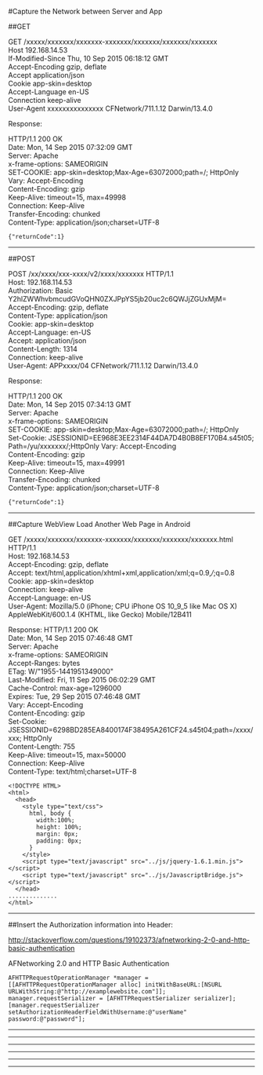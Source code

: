 #Capture the Network between Server and App

##GET

GET /xxxxx/xxxxxxx/xxxxxxx-xxxxxxx/xxxxxxx/xxxxxxx/xxxxxxx  
Host  192.168.14.53  
If-Modified-Since Thu, 10 Sep 2015 06:18:12 GMT  
Accept-Encoding gzip, deflate  
Accept  application/json  
Cookie  app-skin=desktop  
Accept-Language en-US  
Connection  keep-alive  
User-Agent  xxxxxxxxxxxxxxx CFNetwork/711.1.12 Darwin/13.4.0  



Response:

HTTP/1.1 200 OK  
Date: Mon, 14 Sep 2015 07:32:09 GMT  
Server: Apache  
x-frame-options: SAMEORIGIN  
SET-COOKIE: app-skin=desktop;Max-Age=63072000;path=/; HttpOnly  
Vary: Accept-Encoding  
Content-Encoding: gzip  
Keep-Alive: timeout=15, max=49998  
Connection: Keep-Alive  
Transfer-Encoding: chunked  
Content-Type: application/json;charset=UTF-8  

	{"returnCode":1}


------------------------------------------------------------------------------------------------------------------------------------------------

##POST

POST /xx/xxxx/xxx-xxxx/v2/xxxx/xxxxxxx HTTP/1.1  
Host: 192.168.114.53  
Authorization: Basic Y2hlZWWhvbmcudGVoQHN0ZXJPpYS5jb20uc2c6QWJjZGUxMjM=  
Accept-Encoding: gzip, deflate  
Content-Type: application/json  
Cookie: app-skin=desktop  
Accept-Language: en-US  
Accept: application/json  
Content-Length: 1314  
Connection: keep-alive  
User-Agent: APPxxxx/04 CFNetwork/711.1.12 Darwin/13.4.0  




Response:

HTTP/1.1 200 OK  
Date: Mon, 14 Sep 2015 07:34:13 GMT  
Server: Apache  
x-frame-options: SAMEORIGIN  
SET-COOKIE: app-skin=desktop;Max-Age=63072000;path=/; HttpOnly  
Set-Cookie: JSESSIONID=EE968E3EE2314F44DA7D4B0B8EF170B4.s45t05; Path=/yu/xxxxxxx/;HttpOnly
Vary: Accept-Encoding  
Content-Encoding: gzip  
Keep-Alive: timeout=15, max=49991  
Connection: Keep-Alive  
Transfer-Encoding: chunked  
Content-Type: application/json;charset=UTF-8  

	{"returnCode":1}



------------------------------------------------------------------------------------------------------------------------------------------------
##Capture WebView Load Another Web Page in Android
 
GET /xxxxx/xxxxxxx/xxxxxxx-xxxxxxx/xxxxxxx/xxxxxxx/xxxxxxx.html HTTP/1.1    
Host: 192.168.14.53  
Accept-Encoding: gzip, deflate  
Accept: text/html,application/xhtml+xml,application/xml;q=0.9,*/*;q=0.8  
Cookie: app-skin=desktop  
Connection: keep-alive  
Accept-Language: en-US  
User-Agent: Mozilla/5.0 (iPhone; CPU iPhone OS 10_9_5 like Mac OS X) AppleWebKit/600.1.4 (KHTML, like Gecko) Mobile/12B411  

Response:
HTTP/1.1 200 OK  
Date: Mon, 14 Sep 2015 07:46:48 GMT  
Server: Apache  
x-frame-options: SAMEORIGIN  
Accept-Ranges: bytes  
ETag: W/"1955-1441951349000"  
Last-Modified: Fri, 11 Sep 2015 06:02:29 GMT  
Cache-Control: max-age=1296000  
Expires: Tue, 29 Sep 2015 07:46:48 GMT  
Vary: Accept-Encoding  
Content-Encoding: gzip  
Set-Cookie: JSESSIONID=6298BD285EA8400174F38495A261CF24.s45t04;path=/xxxx/xxx; HttpOnly  
Content-Length: 755    
Keep-Alive: timeout=15, max=50000  
Connection: Keep-Alive  
Content-Type: text/html;charset=UTF-8  

	<!DOCTYPE HTML>
	<html>
	  <head>
	    <style type="text/css">
	      html, body {
	        width:100%;
	        height: 100%;
	        margin: 0px;
	        padding: 0px;
	      }
	    </style>
	    <script type="text/javascript" src="../js/jquery-1.6.1.min.js"></script>
	    <script type="text/javascript" src="../js/JavascriptBridge.js"></script>
	  </head>
	..............
	</html>


------------------------------------------------------------------------------------------------------------------------------------------------

##Insert the Authorization information into Header:

http://stackoverflow.com/questions/19102373/afnetworking-2-0-and-http-basic-authentication

AFNetworking 2.0 and HTTP Basic Authentication

	AFHTTPRequestOperationManager *manager = [[AFHTTPRequestOperationManager alloc] initWithBaseURL:[NSURL URLWithString:@"http://examplewebsite.com"]];
	manager.requestSerializer = [AFHTTPRequestSerializer serializer];
	[manager.requestSerializer setAuthorizationHeaderFieldWithUsername:@"userName" password:@"password"];



------------------------------------------------------------------------------------------------------------------------------------------------







------------------------------------------------------------------------------------------------------------------------------------------------







------------------------------------------------------------------------------------------------------------------------------------------------







------------------------------------------------------------------------------------------------------------------------------------------------







------------------------------------------------------------------------------------------------------------------------------------------------







------------------------------------------------------------------------------------------------------------------------------------------------





